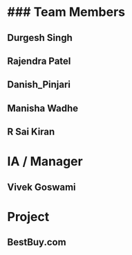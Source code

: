 <h1>### Team Members</h1>

<h2>Durgesh Singh</h2>
<h2>Rajendra Patel</h2>
<h2>Danish_Pinjari</h2>
<h2>Manisha Wadhe</h2>
<h2>R Sai Kiran</h2>

<h1>IA / Manager</h1>
<h2>Vivek Goswami</h2>

<h1>Project</h1>
<h2>BestBuy.com</h2>
